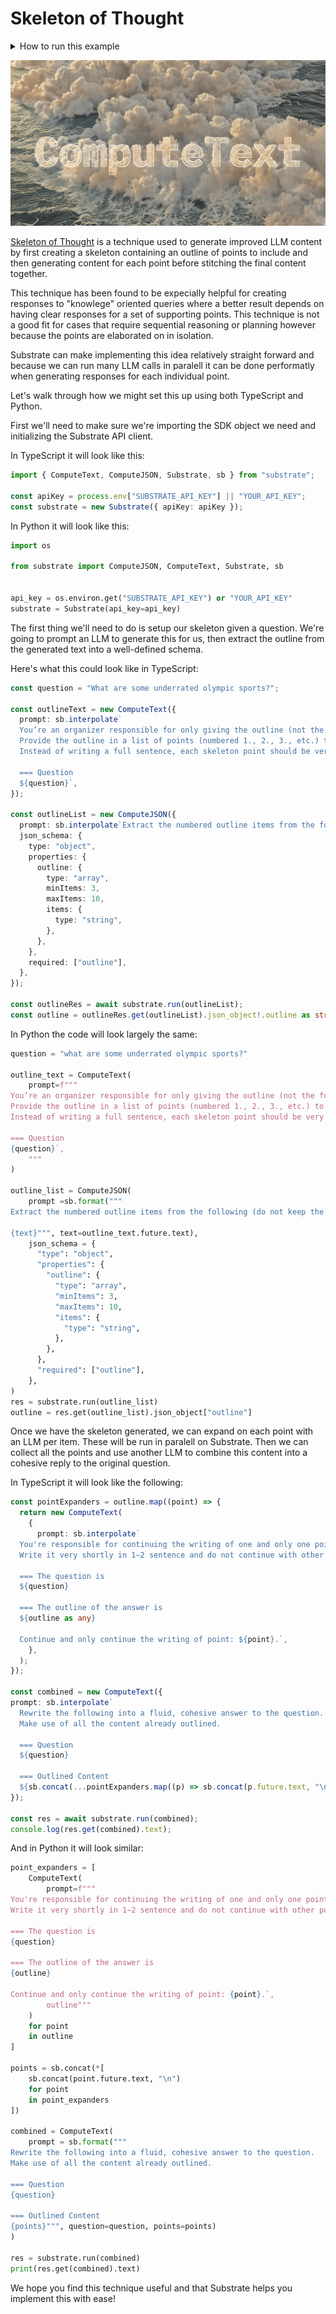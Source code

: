 # Skeleton of Thought

<details>
<summary>How to run this example</summary>
<br/>

```bash
# Set your API key as an environment variable.
export SUBSTRATE_API_KEY=ENTER_YOUR_KEY

# Run the TypeScript example

# If using tsx:
cd typescript                   # Navigate to the typescript example
npm install                     # Install dependencies
npx tsx example.ts              # Run the example

# If using Deno:
cd typescript
deno run example.ts

# Run the Python example

# If using Poetry:
cd python                       # Navigate to the python example
poetry install                  # Install dependencies and build the example
poetry run main                 # Run the example

# If using Rye:
# Update pyproject.toml to switch to Rye.
cd python
rye sync
rye run main
```

</details>

![hero](hero.png)

[Skeleton of Thought](https://www.prompthub.us/blog/reducing-latency-with-skeleton-of-thought-prompting) is a technique used to generate improved LLM content by first creating a skeleton containing
an outline of points to include and then generating content for each point before stitching the final content together.

This technique has been found to be expecially helpful for creating responses to "knowlege" oriented queries where a
better result depends on having clear responses for a set of supporting points. This technique is not a good fit for
cases that require sequential reasoning or planning however because the points are elaborated on in isolation.

Substrate can make implementing this idea relatively straight forward and because we can run many LLM calls in paralell 
it can be done performatly when generating responses for each individual point.

Let's walk through how we might set this up using both TypeScript and Python.

First we'll need to make sure we're importing the SDK object we need and initializing the Substrate API client.

In TypeScript it will look like this:

```typescript
import { ComputeText, ComputeJSON, Substrate, sb } from "substrate";

const apiKey = process.env["SUBSTRATE_API_KEY"] || "YOUR_API_KEY";
const substrate = new Substrate({ apiKey: apiKey });
```

In Python it will look like this:

```python
import os

from substrate import ComputeJSON, ComputeText, Substrate, sb


api_key = os.environ.get("SUBSTRATE_API_KEY") or "YOUR_API_KEY"
substrate = Substrate(api_key=api_key)
```

The first thing we'll need to do is setup our skeleton given a question. We're going to prompt an LLM
to generate this for us, then extract the outline from the generated text into a well-defined schema.

Here's what this could look like in TypeScript:

```typescript
const question = "What are some underrated olympic sports?";

const outlineText = new ComputeText({
  prompt: sb.interpolate`
  You’re an organizer responsible for only giving the outline (not the full content) for answering the question.
  Provide the outline in a list of points (numbered 1., 2., 3., etc.) to answer the question.
  Instead of writing a full sentence, each skeleton point should be very short with only 3∼5 words.
  
  === Question
  ${question}`,
});

const outlineList = new ComputeJSON({
  prompt: sb.interpolate`Extract the numbered outline items from the following (do not keep the item number):\n ${outlineText.future.text}`,
  json_schema: {
    type: "object",
    properties: {
      outline: {
        type: "array",
        minItems: 3,
        maxItems: 10,
        items: {
          type: "string",
        },
      },
    },
    required: ["outline"],
  },
});

const outlineRes = await substrate.run(outlineList);
const outline = outlineRes.get(outlineList).json_object!.outline as string[];
```

In Python the code will look largely the same:

```python
question = "what are some underrated olympic sports?"

outline_text = ComputeText(
    prompt=f"""
You’re an organizer responsible for only giving the outline (not the full content) for answering the question.
Provide the outline in a list of points (numbered 1., 2., 3., etc.) to answer the question.
Instead of writing a full sentence, each skeleton point should be very short with only 3∼5 words.

=== Question
{question}`,
    """
)

outline_list = ComputeJSON(
    prompt =sb.format("""
Extract the numbered outline items from the following (do not keep the item number):

{text}""", text=outline_text.future.text),
    json_schema = {
      "type": "object",
      "properties": {
        "outline": {
          "type": "array",
          "minItems": 3,
          "maxItems": 10,
          "items": {
            "type": "string",
          },
        },
      },
      "required": ["outline"],
    },
)
res = substrate.run(outline_list)
outline = res.get(outline_list).json_object["outline"]
```

Once we have the skeleton generated, we can expand on each point with an LLM per item. These will be run
in paralell on Substrate. Then we can collect all the points and use another LLM to combine this content 
into a cohesive reply to the original question.

In TypeScript it will look like the following:

```typescript
const pointExpanders = outline.map((point) => {
  return new ComputeText(
    {
      prompt: sb.interpolate`
  You're responsible for continuing the writing of one and only one point in the overall answer to the following question.
  Write it very shortly in 1∼2 sentence and do not continue with other points!
  
  === The question is
  ${question}
  
  === The outline of the answer is
  ${outline as any}
  
  Continue and only continue the writing of point: ${point}.`,
    },
  );
});

const combined = new ComputeText({
prompt: sb.interpolate`
  Rewrite the following into a fluid, cohesive answer to the question. 
  Make use of all the content already outlined.

  === Question
  ${question}

  === Outlined Content
  ${sb.concat(...pointExpanders.map((p) => sb.concat(p.future.text, "\n")))}`,
});

const res = await substrate.run(combined);
console.log(res.get(combined).text);
```

And in Python it will look similar:

```python
point_expanders = [
    ComputeText(
        prompt=f"""
You're responsible for continuing the writing of one and only one point in the overall answer to the following question.
Write it very shortly in 1∼2 sentence and do not continue with other points!

=== The question is
{question}

=== The outline of the answer is
{outline}

Continue and only continue the writing of point: {point}.`,
        outline"""
    )
    for point
    in outline
]

points = sb.concat(*[
    sb.concat(point.future.text, "\n")
    for point
    in point_expanders
])

combined = ComputeText(
    prompt = sb.format("""
Rewrite the following into a fluid, cohesive answer to the question. 
Make use of all the content already outlined.

=== Question
{question}

=== Outlined Content
{points}""", question=question, points=points)
)

res = substrate.run(combined)
print(res.get(combined).text)
```

We hope you find this technique useful and that Substrate helps you implement this with ease!
